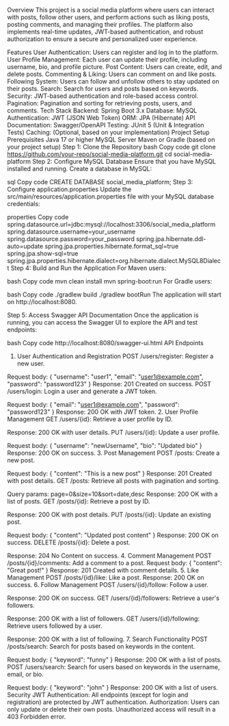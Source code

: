 Overview
This project is a social media platform where users can interact with posts, follow other users, and perform actions such as liking posts, posting comments, and managing their profiles. The platform also implements real-time updates, JWT-based authentication, and robust authorization to ensure a secure and personalized user experience.

Features
User Authentication: Users can register and log in to the platform.
User Profile Management: Each user can update their profile, including username, bio, and profile picture.
Post Content: Users can create, edit, and delete posts.
Commenting & Liking: Users can comment on and like posts.
Following System: Users can follow and unfollow others to stay updated on their posts.
Search: Search for users and posts based on keywords.
Security: JWT-based authentication and role-based access control.
Pagination: Pagination and sorting for retrieving posts, users, and comments.
Tech Stack
Backend: Spring Boot 3.x
Database: MySQL
Authentication: JWT (JSON Web Token)
ORM: JPA (Hibernate)
API Documentation: Swagger/OpenAPI
Testing: JUnit 5 (Unit & Integration Tests)
Caching: (Optional, based on your implementation)
Project Setup
Prerequisites
Java 17 or higher
MySQL Server
Maven or Gradle (based on your project setup)
Step 1: Clone the Repository
bash
Copy code
git clone https://github.com/your-repo/social-media-platform.git
cd social-media-platform
Step 2: Configure MySQL Database
Ensure that you have MySQL installed and running. Create a database in MySQL:

sql
Copy code
CREATE DATABASE social_media_platform;
Step 3: Configure application.properties
Update the src/main/resources/application.properties file with your MySQL database credentials:

properties
Copy code
spring.datasource.url=jdbc:mysql://localhost:3306/social_media_platform
spring.datasource.username=your_username
spring.datasource.password=your_password
spring.jpa.hibernate.ddl-auto=update
spring.jpa.properties.hibernate.format_sql=true
spring.jpa.show-sql=true
spring.jpa.properties.hibernate.dialect=org.hibernate.dialect.MySQL8Dialect
Step 4: Build and Run the Application
For Maven users:

bash
Copy code
mvn clean install
mvn spring-boot:run
For Gradle users:

bash
Copy code
./gradlew build
./gradlew bootRun
The application will start on http://localhost:8080.

Step 5: Access Swagger API Documentation
Once the application is running, you can access the Swagger UI to explore the API and test endpoints:

bash
Copy code
http://localhost:8080/swagger-ui.html
API Endpoints
1. User Authentication and Registration
POST /users/register: Register a new user.

Request body: { "username": "user1", "email": "user1@example.com", "password": "password123" }
Response: 201 Created on success.
POST /users/login: Login a user and generate a JWT token.

Request body: { "email": "user1@example.com", "password": "password123" }
Response: 200 OK with JWT token.
2. User Profile Management
GET /users/{id}: Retrieve a user profile by ID.

Response: 200 OK with user details.
PUT /users/{id}: Update a user profile.

Request body: { "username": "newUsername", "bio": "Updated bio" }
Response: 200 OK on success.
3. Post Management
POST /posts: Create a new post.

Request body: { "content": "This is a new post" }
Response: 201 Created with post details.
GET /posts: Retrieve all posts with pagination and sorting.

Query params: page=0&size=10&sort=date,desc
Response: 200 OK with a list of posts.
GET /posts/{id}: Retrieve a post by ID.

Response: 200 OK with post details.
PUT /posts/{id}: Update an existing post.

Request body: { "content": "Updated post content" }
Response: 200 OK on success.
DELETE /posts/{id}: Delete a post.

Response: 204 No Content on success.
4. Comment Management
POST /posts/{id}/comments: Add a comment to a post.
Request body: { "content": "Great post!" }
Response: 201 Created with comment details.
5. Like Management
POST /posts/{id}/like: Like a post.
Response: 200 OK on success.
6. Follow Management
POST /users/{id}/follow: Follow a user.

Response: 200 OK on success.
GET /users/{id}/followers: Retrieve a user's followers.

Response: 200 OK with a list of followers.
GET /users/{id}/following: Retrieve users followed by a user.

Response: 200 OK with a list of following.
7. Search Functionality
POST /posts/search: Search for posts based on keywords in the content.

Request body: { "keyword": "funny" }
Response: 200 OK with a list of posts.
POST /users/search: Search for users based on keywords in the username, email, or bio.

Request body: { "keyword": "john" }
Response: 200 OK with a list of users.
Security
JWT Authentication: All endpoints (except for login and registration) are protected by JWT authentication.
Authorization: Users can only update or delete their own posts. Unauthorized access will result in a 403 Forbidden error.
